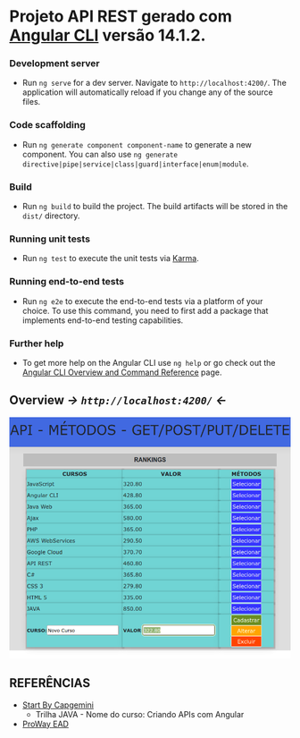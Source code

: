 # Projeto API REST gerado com [Angular CLI](https://github.com/angular/angular-cli) versão 14.1.2.

### Development server

   - Run `ng serve` for a dev server. Navigate to `http://localhost:4200/`. The application will automatically reload if you change any of the source files.

### Code scaffolding

  - Run `ng generate component component-name` to generate a new component. You can also use `ng generate directive|pipe|service|class|guard|interface|enum|module`.

### Build

  - Run `ng build` to build the project. The build artifacts will be stored in the `dist/` directory.

### Running unit tests

  - Run `ng test` to execute the unit tests via [Karma](https://karma-runner.github.io).

### Running end-to-end tests

  - Run `ng e2e` to execute the end-to-end tests via a platform of your choice. To use this command, you need to first add a package that implements end-to-end testing capabilities.

### Further help

  - To get more help on the Angular CLI use `ng help` or go check out the [Angular CLI Overview and Command Reference](https://angular.io/cli) page.

## Overview *-> `http://localhost:4200/` <-*

![](src/assets/print_2022-08-31_19-40-44.png)

## REFERÊNCIAS

- [Start By Capgemini](http://capgeminischool.brazilsouth.cloudapp.azure.com/login/index.php)
  - Trilha JAVA - Nome do curso: Criando APIs com Angular 
- [ProWay EAD](https://www.proway.com.br/ead/)
